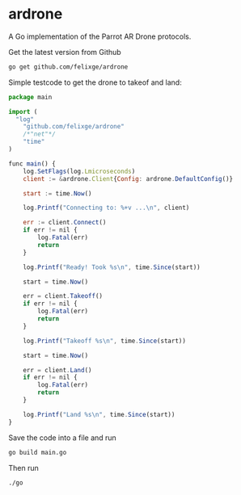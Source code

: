 ardrone
=======

A Go implementation of the Parrot AR Drone protocols.


Get the latest version from Github
```bash
go get github.com/felixge/ardrone
```


Simple testcode to get the drone to takeof and land:
```js
package main

import (
  "log"
	"github.com/felixge/ardrone"
	/*"net"*/
	"time"
)

func main() {
	log.SetFlags(log.Lmicroseconds)
	client := &ardrone.Client{Config: ardrone.DefaultConfig()}

	start := time.Now()

	log.Printf("Connecting to: %+v ...\n", client)

	err := client.Connect()
	if err != nil {
		log.Fatal(err)
		return
	}

	log.Printf("Ready! Took %s\n", time.Since(start))

	start = time.Now()

	err = client.Takeoff()
	if err != nil {
		log.Fatal(err)
		return
	}

	log.Printf("Takeoff %s\n", time.Since(start))

	start = time.Now()

	err = client.Land()
	if err != nil {
		log.Fatal(err)
		return
	}

	log.Printf("Land %s\n", time.Since(start))
}
```
Save the code into a file and run 
```bash
go build main.go
```

Then run
```bash
./go
```


